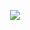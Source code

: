 <p align="center">
  <img src="https://capsule-render.vercel.app/api?type=Slice&height=250&color=97dbae&animation=fadeIn&fontColor=363636&rotate=16&descAlignY=40&descAlign=60&fontAlignY=20&fontAlign=70&text=Crypto%20World!&desc=Hello%20capsule%20render"/>
</p>
